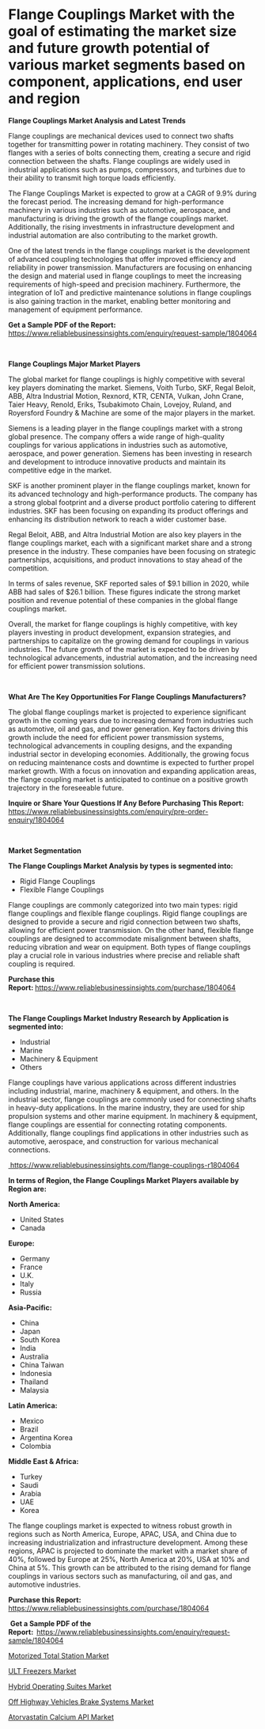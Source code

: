 <p><h1>Flange Couplings Market with the goal of estimating the market size and future growth potential of various market segments based on component, applications, end user and region</h1></p><p><strong>Flange Couplings Market Analysis and Latest Trends</strong></p>
<p><p>Flange couplings are mechanical devices used to connect two shafts together for transmitting power in rotating machinery. They consist of two flanges with a series of bolts connecting them, creating a secure and rigid connection between the shafts. Flange couplings are widely used in industrial applications such as pumps, compressors, and turbines due to their ability to transmit high torque loads efficiently.</p><p>The Flange Couplings Market is expected to grow at a CAGR of 9.9% during the forecast period. The increasing demand for high-performance machinery in various industries such as automotive, aerospace, and manufacturing is driving the growth of the flange couplings market. Additionally, the rising investments in infrastructure development and industrial automation are also contributing to the market growth.</p><p>One of the latest trends in the flange couplings market is the development of advanced coupling technologies that offer improved efficiency and reliability in power transmission. Manufacturers are focusing on enhancing the design and material used in flange couplings to meet the increasing requirements of high-speed and precision machinery. Furthermore, the integration of IoT and predictive maintenance solutions in flange couplings is also gaining traction in the market, enabling better monitoring and management of equipment performance.</p></p>
<p><strong>Get a Sample PDF of the Report:&nbsp;</strong> <a href="https://www.reliablebusinessinsights.com/enquiry/request-sample/1804064">https://www.reliablebusinessinsights.com/enquiry/request-sample/1804064</a></p>
<p>&nbsp;</p>
<p><strong>Flange Couplings Major Market Players</strong></p>
<p><p>The global market for flange couplings is highly competitive with several key players dominating the market. Siemens, Voith Turbo, SKF, Regal Beloit, ABB, Altra Industrial Motion, Rexnord, KTR, CENTA, Vulkan, John Crane, Taier Heavy, Renold, Eriks, Tsubakimoto Chain, Lovejoy, Ruland, and Royersford Foundry & Machine are some of the major players in the market.</p><p>Siemens is a leading player in the flange couplings market with a strong global presence. The company offers a wide range of high-quality couplings for various applications in industries such as automotive, aerospace, and power generation. Siemens has been investing in research and development to introduce innovative products and maintain its competitive edge in the market.</p><p>SKF is another prominent player in the flange couplings market, known for its advanced technology and high-performance products. The company has a strong global footprint and a diverse product portfolio catering to different industries. SKF has been focusing on expanding its product offerings and enhancing its distribution network to reach a wider customer base.</p><p>Regal Beloit, ABB, and Altra Industrial Motion are also key players in the flange couplings market, each with a significant market share and a strong presence in the industry. These companies have been focusing on strategic partnerships, acquisitions, and product innovations to stay ahead of the competition.</p><p>In terms of sales revenue, SKF reported sales of $9.1 billion in 2020, while ABB had sales of $26.1 billion. These figures indicate the strong market position and revenue potential of these companies in the global flange couplings market.</p><p>Overall, the market for flange couplings is highly competitive, with key players investing in product development, expansion strategies, and partnerships to capitalize on the growing demand for couplings in various industries. The future growth of the market is expected to be driven by technological advancements, industrial automation, and the increasing need for efficient power transmission solutions.</p></p>
<p>&nbsp;</p>
<p><strong>What Are The Key Opportunities For Flange Couplings Manufacturers?</strong></p>
<p><p>The global flange couplings market is projected to experience significant growth in the coming years due to increasing demand from industries such as automotive, oil and gas, and power generation. Key factors driving this growth include the need for efficient power transmission systems, technological advancements in coupling designs, and the expanding industrial sector in developing economies. Additionally, the growing focus on reducing maintenance costs and downtime is expected to further propel market growth. With a focus on innovation and expanding application areas, the flange coupling market is anticipated to continue on a positive growth trajectory in the foreseeable future.</p></p>
<p><strong>Inquire or Share Your Questions If Any Before Purchasing This Report:</strong> <a href="https://www.reliablebusinessinsights.com/enquiry/pre-order-enquiry/1804064">https://www.reliablebusinessinsights.com/enquiry/pre-order-enquiry/1804064</a></p>
<p>&nbsp;</p>
<p><strong>Market Segmentation</strong></p>
<p><strong>The Flange Couplings Market Analysis by types is segmented into:</strong></p>
<p><ul><li>Rigid Flange Couplings</li><li>Flexible Flange Couplings</li></ul></p>
<p><p>Flange couplings are commonly categorized into two main types: rigid flange couplings and flexible flange couplings. Rigid flange couplings are designed to provide a secure and rigid connection between two shafts, allowing for efficient power transmission. On the other hand, flexible flange couplings are designed to accommodate misalignment between shafts, reducing vibration and wear on equipment. Both types of flange couplings play a crucial role in various industries where precise and reliable shaft coupling is required.</p></p>
<p><strong>Purchase this Report:&nbsp;</strong><a href="https://www.reliablebusinessinsights.com/purchase/1804064">https://www.reliablebusinessinsights.com/purchase/1804064</a></p>
<p>&nbsp;</p>
<p><strong>The Flange Couplings Market Industry Research by Application is segmented into:</strong></p>
<p><ul><li>Industrial</li><li>Marine</li><li>Machinery & Equipment</li><li>Others</li></ul></p>
<p><p>Flange couplings have various applications across different industries including industrial, marine, machinery & equipment, and others. In the industrial sector, flange couplings are commonly used for connecting shafts in heavy-duty applications. In the marine industry, they are used for ship propulsion systems and other marine equipment. In machinery & equipment, flange couplings are essential for connecting rotating components. Additionally, flange couplings find applications in other industries such as automotive, aerospace, and construction for various mechanical connections.</p></p>
<p><a href="https://www.reliablebusinessinsights.com/flange-couplings-r1804064">&nbsp;https://www.reliablebusinessinsights.com/flange-couplings-r1804064</a></p>
<p><strong>In terms of Region, the Flange Couplings Market Players available by Region are:</strong></p>
<p>
    <p> <strong> North America: </strong>
        <ul>
            <li>United States</li>
            <li>Canada</li>
        </ul>
        </p> 
    <p> <strong> Europe: </strong>
        <ul>
            <li>Germany</li>
            <li>France</li>
            <li>U.K.</li>
            <li>Italy</li>
            <li>Russia</li>
        </ul>
        </p> 
    <p> <strong> Asia-Pacific: </strong>
        <ul>
            <li>China</li>
            <li>Japan</li>
            <li>South Korea</li>
            <li>India</li>
            <li>Australia</li>
            <li>China Taiwan</li>
            <li>Indonesia</li>
            <li>Thailand</li>
            <li>Malaysia</li>
        </ul>
        </p> 
    <p> <strong> Latin America: </strong>
        <ul>
            <li>Mexico</li>
            <li>Brazil</li>
            <li>Argentina Korea</li>
            <li>Colombia</li>
        </ul>
        </p> 
    <p> <strong> Middle East & Africa: </strong>
        <ul>
            <li>Turkey</li>
            <li>Saudi</li>
            <li>Arabia</li>
            <li>UAE</li>
            <li>Korea</li>
        </ul>
    </p>
    </p>
<p><p>The flange couplings market is expected to witness robust growth in regions such as North America, Europe, APAC, USA, and China due to increasing industrialization and infrastructure development. Among these regions, APAC is projected to dominate the market with a market share of 40%, followed by Europe at 25%, North America at 20%, USA at 10% and China at 5%. This growth can be attributed to the rising demand for flange couplings in various sectors such as manufacturing, oil and gas, and automotive industries.</p></p>
<p><strong>Purchase this Report: </strong><a href="https://www.reliablebusinessinsights.com/purchase/1804064">https://www.reliablebusinessinsights.com/purchase/1804064</a></p>
<p>&nbsp;<strong>Get a Sample PDF of the Report:&nbsp;&nbsp;</strong><a href="https://www.reliablebusinessinsights.com/enquiry/request-sample/1804064">https://www.reliablebusinessinsights.com/enquiry/request-sample/1804064</a></p>
<p><strong></strong></p>
<p><p><a href="https://github.com/drzsklfn31/Market-Research-Report-List-1/blob/main/motorized-total-station-market.md">Motorized Total Station Market</a></p><p><a href="https://github.com/bmorecock/Market-Research-Report-List-4/blob/main/ult-freezers-market.md">ULT Freezers Market</a></p><p><a href="https://www.linkedin.com/pulse/analyzing-hybrid-operating-suites-market-dynamics-growth-drivers-2vssf?trackingId=P1nJfI5iSaWo7NrBBbrzHg%3D%3D">Hybrid Operating Suites Market</a></p><p><a href="https://www.linkedin.com/pulse/off-highway-vehicles-brake-systems-market-global-jbcxe?trackingId=gkw8EhjTTtOJrZwPtQkyLw%3D%3D">Off Highway Vehicles Brake Systems Market</a></p><p><a href="https://www.linkedin.com/pulse/insights-atorvastatin-calcium-api-industry-market-financial-5wbwc?trackingId=q98nRPKES3OlxAgC%2FyGiBw%3D%3D">Atorvastatin Calcium API Market</a></p></p>